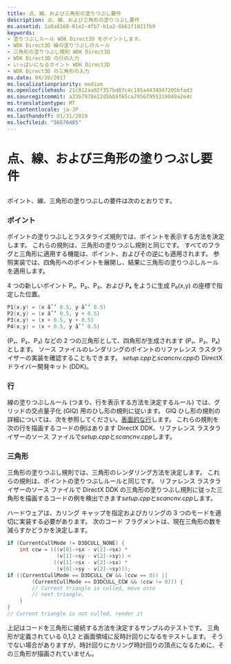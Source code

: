 ```yaml
---
title: 点、線、および三角形の塗りつぶし要件
description: 点、線、および三角形の塗りつぶし要件
ms.assetid: 1a0a8160-01e2-4fb7-b1a2-6b61f1021fb9
keywords:
- 塗りつぶしルール WDK Direct3D をポイントします。
- WDK Direct3D 線の塗りつぶしのルール
- 三角形の塗りつぶし規則 WDK Direct3D
- WDK Direct3D の行の入力
- いっぱいになるポイント WDK Direct3D
- WDK Direct3D の三角形の入力
ms.date: 04/20/2017
ms.localizationpriority: medium
ms.openlocfilehash: 21c812aa82f357bd87c4c185a4434947205bfad3
ms.sourcegitcommit: a33b7978e22d5bb9f65ca7056f955319049a2e4c
ms.translationtype: MT
ms.contentlocale: ja-JP
ms.lasthandoff: 01/31/2019
ms.locfileid: "56570405"
---
```

# <a name="point-line-and-triangle-filling-requirements"></a>点、線、および三角形の塗りつぶし要件


## <span id="ddk_point_line_and_triangle_filling_requirements_gg"></span><span id="DDK_POINT_LINE_AND_TRIANGLE_FILLING_REQUIREMENTS_GG"></span>


ポイント、線、三角形の塗りつぶしの要件は次のとおりです。

### <a name="span-idpointsspanspan-idpointsspan-points"></a><span id="points"></span><span id="POINTS"></span> ポイント

ポイントの塗りつぶしとラスタライズ規則では、ポイントを表示する方法を決定します。 これらの規則は、三角形の塗りつぶし規則と同じです。 すべてのフラグと三角形に適用する機能は、ポイント、およびその逆にも適用されます。 参照実装では、四角形へのポイントを展開し、結果に三角形の塗りつぶしルールを適用します。

4 つの新しいポイント P₁、P₂、P₃、および P₄ をように生成 P₀(x,y) の座標で指定した位置。

```cpp
P1(x,y) = (x âˆ’ 0.5, y âˆ’ 0.5)
P2(x,y) = (x âˆ’ 0.5, y + 0.5)
P3(x,y) = (x + 0.5, y + 0.5)
P4(x,y) = (x + 0.5, y âˆ’ 0.5)
```

(P₁、P₂、P₃) などの 2 つの三角形として、四角形が生成されます (P₁、P₃、P₄) とします。 ソース ファイルのレンダリングのポイントのリファレンス ラスタライザーの実装を確認することもできます。 *setup.cpp*と*scancnv.cpp*の DirectX ドライバー開発キット (DDK)。

### <a name="span-idlinesspanspan-idlinesspanlines"></a><span id="lines"></span><span id="LINES"></span>行

線の塗りつぶしルール (つまり、行を表示する方法を決定するルール) では、グリッドの交点量子化 (GIQ) 用のひし形の規則に従います。 GIQ ひし形の規則の詳細については、次を参照してください。[表面的な行](cosmetic-lines.md)します。 これらの規則を次の行を描画するコードの例はあります DirectX DDK、リファレンス ラスタライザーのソース ファイルで*setup.cpp*と*scancnv.cpp*します。

### <a name="span-idtrianglesspanspan-idtrianglesspantriangles"></a><span id="triangles"></span><span id="TRIANGLES"></span>三角形

三角形の塗りつぶし規則では、三角形のレンダリング方法を決定します。 これらの規則は、ポイントの塗りつぶしルールと同じです。 リファレンス ラスタライザーのソース ファイルで DirectX DDK の三角形の塗りつぶし規則に従った三角形を描画するコードの例を検出できます*setup.cpp*と*scancnv.cpp*します。

ハードウェアは、カリング キャップを指定およびカリングの 3 つのモードを適切に実装する必要があります。 次のコード フラグメントは、現在三角形の数を減らすかどうかを決定します。

```cpp
if (CurrentCullMode != D3DCULL_NONE) {
    int ccw = (((v[0]->sx - v[2]->sx) *
                (v[1]->sy - v[2]->sy)) <
               ((v[1]->sx - v[2]->sx) *
                (v[0]->sy - v[2]->sy)));
if ((CurrentCullMode == D3DCULL_CW && (ccw == 0)) ||
        (CurrentCullMode == D3DCULL_CCW && (ccw != 0))) {
        // Current triangle is culled, move onto
        // next triangle.
    }
}
// Current triangle is not culled, render it
```

上記はコードを三角形に接続する方法を決定するサンプルのテストです。 三角形が定義されている 0,1,2 と画面領域に反時計回りになるをテストします。 そうでない場合がありますが、時計回りにカリング時計回りの頂点になるために、その三角形が描画されていません。

 

 





